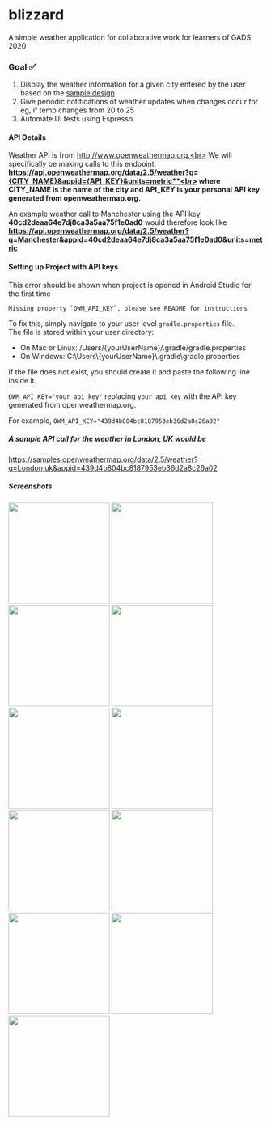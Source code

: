 

# blizzard
A simple weather application for collaborative work for learners of GADS 2020

### Goal ✅

 1. Display the weather information for a given city entered by the user
    based on the <a href ="https://github.com/rafsanjani/blizzard/blob/master/design/Blizzard.xd">
    sample design</a>
 2. Give periodic notifications of weather updates when changes occur for eg, if temp changes from 20 to 25
 3. Automate UI tests using Espresso

#### API Details
Weather API is from http://www.openweathermap.org.<br>
We will specifically be making calls to this endpoint:<br>
**https://api.openweathermap.org/data/2.5/weather?q={CITY_NAME}&appid={API_KEY}&units=metric**<br>
where CITY_NAME is the name of the city and API_KEY is your personal API key generated from openweathermap.org.**

An example weather call to Manchester using the API key **40cd2deaa64e7dj8ca3a5aa75f1e0ad0** would therefore look like <br> **https://api.openweathermap.org/data/2.5/weather?q=Manchester&appid=40cd2deaa64e7dj8ca3a5aa75f1e0ad0&units=metric**

#### Setting up Project with API keys
This error should be shown when project is opened in Android Studio for the first time

    Missing property `OWM_API_KEY`, please see README for instructions
   
To fix this, simply navigate to your user level `gradle.properties` file. <br>
The file is stored within your user directory:
 - On Mac or Linux: /Users/{yourUserName}/.gradle/gradle.properties
 - On Windows: C:\Users\\{yourUserName}\\.gradle\gradle.properties
 
If the file does not exist, you should create it and paste the following line inside it. 

   `OWM_API_KEY="your api key"` replacing `your api key` with the API key generated from openweathermap.org. <br>
   
   For example,
   `OWM_API_KEY="439d4b804bc8187953eb36d2a8c26a02"`

##### A sample API call for the weather in London, UK would be <br>
https://samples.openweathermap.org/data/2.5/weather?q=London,uk&appid=439d4b804bc8187953eb36d2a8c26a02

##### Screenshots

<p float="left">
  <img src="https://github.com/lokaimoma/blizzard/blob/master/Screenshots/Screenshot_20200819-104313.jpg" width="200 height="auto" />
  <img src="https://github.com/lokaimoma/blizzard/blob/master/Screenshots/Screenshot_20200818-141917.jpg" width="200 height="auto" />
  <img src="https://github.com/lokaimoma/blizzard/blob/master/Screenshots/Screenshot_20200818-141927.jpg" width="200 height="auto" />
  <img src="https://github.com/lokaimoma/blizzard/blob/master/Screenshots/Screenshot_20200818-142147.jpg" width="200 height="auto" />
  <img src="https://github.com/lokaimoma/blizzard/blob/master/Screenshots/Screenshot_20200818-142154.jpg" width="200 height="auto" />
  <img src="https://github.com/lokaimoma/blizzard/blob/master/Screenshots/Screenshot_20200818-215708.jpg" width="200 height="auto" />
  <img src="https://github.com/lokaimoma/blizzard/blob/master/Screenshots/Screenshot_20200818-215716.jpg" width="200 height="auto" />
  <img src="https://github.com/lokaimoma/blizzard/blob/master/Screenshots/Screenshot_20200818-230334.jpg" width="200 height="auto" />
  <img src="https://github.com/lokaimoma/blizzard/blob/master/Screenshots/Screenshot_20200819-021929.jpg" width="200 height="auto" />
  <img src="https://github.com/lokaimoma/blizzard/blob/master/Screenshots/Screenshot_20200819-190830.jpg" width="200 height="auto" />
  <img src="https://github.com/lokaimoma/blizzard/blob/master/Screenshots/Screenshot_20200819-190852.jpg" width="200 height="auto" />
</p>


